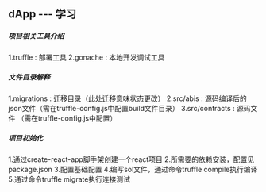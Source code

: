 ## dApp --- 学习

##### 项目相关工具介绍
1.truffle : 部署工具
2.gonache : 本地开发调试工具

##### 文件目录解释
1.migrations : 迁移目录（此处迁移意味状态更改）
2.src/abis : 源码编译后的json文件（需在truffle-config.js中配置build文件目录）
3.src/contracts : 源码文件 （需在truffle-config.js中配置）

##### 项目初始化
1.通过create-react-app脚手架创建一个react项目
2.所需要的依赖安装，配置见package.json
3.配置基础配置
4.编写sol文件，通过命令truffle compile执行编译
5.通过命令truffle migrate执行连接测试
